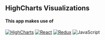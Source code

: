 ## HighCharts Visualizations

<h4>This app makes use of </h4>
<p>
    <a href="https://www.highcharts.com/products/highcharts/" target="_blank"><img alt="HighCharts" src="https://img.shields.io/badge/-HighCharts-F7DF1E?style=flat-square&logo=HighCharts&logoColor=white" /></a>
    <a href="https://react.dev/" target="_blank"><img alt="React" src="https://img.shields.io/badge/-React-45b8d8?style=flat-square&logo=react&logoColor=white" /></a>
    <a href="https://redux.js.org/" target="_blank"><img alt="Redux" src="https://img.shields.io/badge/-Redux-764ABC?style=flat-square&logo=redux&logoColor=white" /></a>
    <img alt="JavaScript" src="https://img.shields.io/badge/JavaScript-F7DF1E?style=flat-square&logo=javascript&logoColor=black" />
</p>
